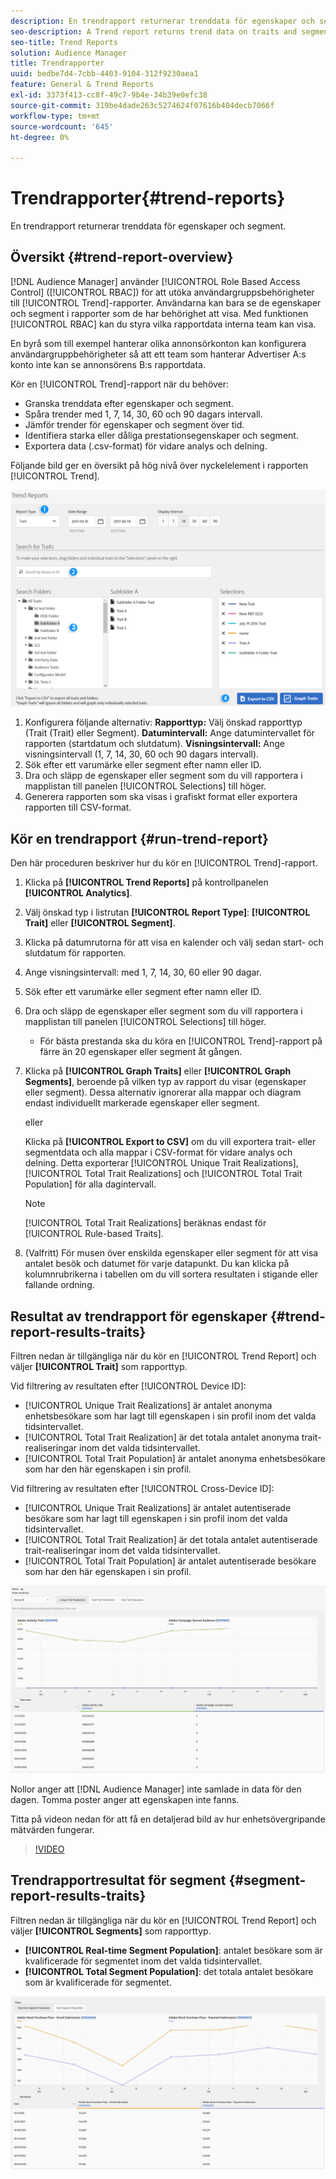 ```yaml
---
description: En trendrapport returnerar trenddata för egenskaper och segment.
seo-description: A Trend report returns trend data on traits and segments.
seo-title: Trend Reports
solution: Audience Manager
title: Trendrapporter
uuid: bedbe7d4-7cbb-4403-9104-312f9230aea1
feature: General & Trend Reports
exl-id: 3373f413-cc8f-49c7-9b4e-34b39e0efc38
source-git-commit: 319be4dade263c5274624f07616b404decb7066f
workflow-type: tm+mt
source-wordcount: '645'
ht-degree: 0%

---
```


# Trendrapporter{#trend-reports}

En trendrapport returnerar trenddata för egenskaper och segment.

## Översikt {#trend-report-overview}

<!-- 

c_trend_reports.xml

 -->

[!DNL Audience Manager] använder [!UICONTROL Role Based Access Control] ([!UICONTROL RBAC]) för att utöka användargruppsbehörigheter till [!UICONTROL Trend]-rapporter. Användarna kan bara se de egenskaper och segment i rapporter som de har behörighet att visa. Med funktionen [!UICONTROL RBAC] kan du styra vilka rapportdata interna team kan visa.

En byrå som till exempel hanterar olika annonsörkonton kan konfigurera användargruppbehörigheter så att ett team som hanterar Advertiser A:s konto inte kan se annonsörens B:s rapportdata.

Kör en [!UICONTROL Trend]-rapport när du behöver:

* Granska trenddata efter egenskaper och segment.
* Spåra trender med 1, 7, 14, 30, 60 och 90 dagars intervall.
* Jämför trender för egenskaper och segment över tid.
* Identifiera starka eller dåliga prestationsegenskaper och segment.
* Exportera data (.csv-format) för vidare analys och delning.

Följande bild ger en översikt på hög nivå över nyckelelement i rapporten [!UICONTROL Trend].

![](assets/trend_reports.png)

1. Konfigurera följande alternativ:
   **Rapporttyp:** Välj önskad rapporttyp (Trait (Trait) eller Segment).
   **Datumintervall:** Ange datumintervallet för rapporten (startdatum och slutdatum).
   **Visningsintervall:** Ange visningsintervall (1, 7, 14, 30, 60 och 90 dagars intervall).
1. Sök efter ett varumärke eller segment efter namn eller ID.
1. Dra och släpp de egenskaper eller segment som du vill rapportera i mapplistan till panelen [!UICONTROL Selections] till höger.
1. Generera rapporten som ska visas i grafiskt format eller exportera rapporten till CSV-format.

## Kör en trendrapport {#run-trend-report}

Den här proceduren beskriver hur du kör en [!UICONTROL Trend]-rapport.

<!-- 

t_working_with_trend_reports.xml

 -->

1. Klicka på **[!UICONTROL Trend Reports]** på kontrollpanelen **[!UICONTROL Analytics]**.
1. Välj önskad typ i listrutan **[!UICONTROL Report Type]**: **[!UICONTROL Trait]** eller **[!UICONTROL Segment]**.
1. Klicka på datumrutorna för att visa en kalender och välj sedan start- och slutdatum för rapporten.
1. Ange visningsintervall: med 1, 7, 14, 30, 60 eller 90 dagar.
1. Sök efter ett varumärke eller segment efter namn eller ID.
1. Dra och släpp de egenskaper eller segment som du vill rapportera i mapplistan till panelen [!UICONTROL Selections] till höger.
   * För bästa prestanda ska du köra en [!UICONTROL Trend]-rapport på färre än 20 egenskaper eller segment åt gången.
1. Klicka på **[!UICONTROL Graph Traits]** eller **[!UICONTROL Graph Segments]**, beroende på vilken typ av rapport du visar (egenskaper eller segment). Dessa alternativ ignorerar alla mappar och diagram endast individuellt markerade egenskaper eller segment.

   eller

   Klicka på **[!UICONTROL Export to CSV]** om du vill exportera trait- eller segmentdata och alla mappar i CSV-format för vidare analys och delning. Detta exporterar [!UICONTROL Unique Trait Realizations], [!UICONTROL Total Trait Realizations] och [!UICONTROL Total Trait Population] för alla dagintervall.

   >[!NOTE]
   >
   >[!UICONTROL Total Trait Realizations] beräknas endast för [!UICONTROL Rule-based Traits].

1. (Valfritt) För musen över enskilda egenskaper eller segment för att visa antalet besök och datumet för varje datapunkt. Du kan klicka på kolumnrubrikerna i tabellen om du vill sortera resultaten i stigande eller fallande ordning.

## Resultat av trendrapport för egenskaper {#trend-report-results-traits}

Filtren nedan är tillgängliga när du kör en [!UICONTROL Trend Report] och väljer **[!UICONTROL Trait]** som rapporttyp.

Vid filtrering av resultaten efter [!UICONTROL Device ID]:

* [!UICONTROL Unique Trait Realizations] är antalet anonyma enhetsbesökare som har lagt till egenskapen i sin profil inom det valda tidsintervallet.
* [!UICONTROL Total Trait Realization] är det totala antalet anonyma trait-realiseringar inom det valda tidsintervallet.
* [!UICONTROL Total Trait Population] är antalet anonyma enhetsbesökare som har den här egenskapen i sin profil.

Vid filtrering av resultaten efter [!UICONTROL Cross-Device ID]:

* [!UICONTROL Unique Trait Realizations] är antalet autentiserade besökare som har lagt till egenskapen i sin profil inom det valda tidsintervallet.
* [!UICONTROL Total Trait Realization] är det totala antalet autentiserade trait-realiseringar inom det valda tidsintervallet.
* [!UICONTROL Total Trait Population] är antalet autentiserade besökare som har den här egenskapen i sin profil.

![trend-report-traits](assets/trend-report-traits.png)

Nollor anger att [!DNL Audience Manager] inte samlade in data för den dagen. Tomma poster anger att egenskapen inte fanns.

Titta på videon nedan för att få en detaljerad bild av hur enhetsövergripande mätvärden fungerar.

>[!VIDEO](https://experienceleague.adobe.com/docs/audience-manager-learn/tutorials/build-and-manage-audiences/profile-merge/understanding-cross-device-metrics-in-audience-manager.html)

## Trendrapportresultat för segment {#segment-report-results-traits}

Filtren nedan är tillgängliga när du kör en [!UICONTROL Trend Report] och väljer **[!UICONTROL Segments]** som rapporttyp.

* **[!UICONTROL Real-time Segment Population]**: antalet besökare som är kvalificerade för segmentet inom det valda tidsintervallet.
* **[!UICONTROL Total Segment Population]**: det totala antalet besökare som är kvalificerade för segmentet.

![trendrapportsegment](assets/trend-report-segments.png)

